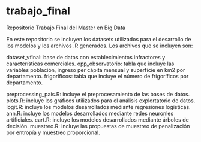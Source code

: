 # trabajo_final
Repositorio Trabajo Final del Master en Big Data

En este repositorio se incluyen los datasets utilizados para el desarrollo de los modelos y los archivos .R generados. Los archivos que se incluyen son:

  dataset_vfinal:   base de datos con establecimientos infractores y características comerciales.
  opp_observatorio: tabla que incluye las variables población, ingreso per cápita mensual y superficie en km2 por departamento.
  frigoríficos:     tabla que incluye el número de frigoríficos por departamento.
  
  preprocessing_pais.R: incluye el preprocesamiento de las bases de datos.
  plots.R:              incluye los gráficos utilizados para el análisis explortatorio de datos.
  logit.R:              incluye los modelos desarrollados mediante regresiones logísticas.
  ann.R:                incluye los modelos desarrollados mediante redes neuronles artificiales.
  cart.R:               incluye los modelos desarrollados mediante árboles de decisión.
  muestreo.R:           incluye las propuestas de muestreo de penalización por entropía y muestreo proporcional.
